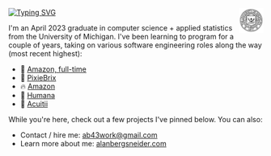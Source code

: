 [<img src="assets/umich_crest_white.png" width="48" align="right">](https://cse.engin.umich.edu/)

[![Typing SVG](https://readme-typing-svg.demolab.com?font=Fira+Code&pause=1000&color=FFCB05&background=FFCB0500&width=435&lines=Hey%2C+I'm+Alan!+Nice+to+see+you+%F0%9F%98%84)](https://git.io/typing-svg)

I'm an April 2023 graduate in computer science + applied statistics from the University of Michigan. I've been learning to program for a couple of years, taking on various software engineering roles along the way (most recent highest):

* 🚚 [Amazon, full-time](https://amazon.com)
* 💜 [PixieBrix](https://www.pixiebrix.com/)
* 🔥 [Amazon](https://amazon.com)
* 🌱 [Humana](https://humana.com)
* 💊 [Acuitii](https://www.acuitii.life/app)

While you're here, check out a few projects I've pinned below. You can also:
* Contact / hire me: ab43work@gmail.com
* Learn more about me: [alanbergsneider.com](https://alanbergsneider.com)
